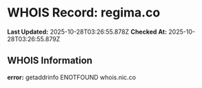 # WHOIS Record: regima.co

**Last Updated:** 2025-10-28T03:26:55.878Z
**Checked At:** 2025-10-28T03:26:55.879Z

## WHOIS Information

**error:** getaddrinfo ENOTFOUND whois.nic.co


